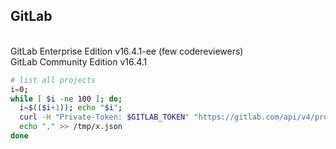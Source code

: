 GitLab
-
<br>GitLab Enterprise Edition v16.4.1-ee (few codereviewers)
<br>GitLab Community Edition v16.4.1

````sh
# list all projects
i=0;
while [ $i -ne 100 ]; do;
  i=$(($i+1)); echo "$i";
  curl -H "Private-Token: $GITLAB_TOKEN" "https://gitlab.com/api/v4/projects?per_page=100&page=$i" >> /tmp/x.json
  echo "," >> /tmp/x.json
done

````
